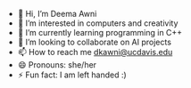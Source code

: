 - 👋 Hi, I’m Deema Awni
- 👀 I’m interested in computers and creativity
- 🌱 I’m currently learning programming in C++
- 💞️ I’m looking to collaborate on AI projects
- 📫 How to reach me dkawni@ucdavis.edu
- 😄 Pronouns: she/her
- ⚡ Fun fact: I am left handed :)

<!---
Dkawni/Dkawni is a ✨ special ✨ repository because its `README.md` (this file) appears on your GitHub profile.
You can click the Preview link to take a look at your changes.
--->
